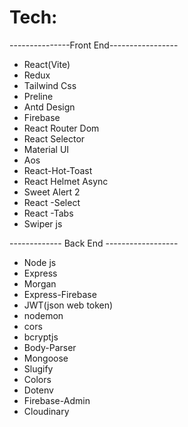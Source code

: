# Tech:
---------------Front End-----------------
 * React(Vite)
 * Redux
 * Tailwind Css
 * Preline
 * Antd Design
 * Firebase
 * React Router Dom
 * React Selector
 * Material UI
 * Aos
 * React-Hot-Toast
 * React Helmet Async
 * Sweet Alert 2
 * React -Select
 * React -Tabs
 * Swiper js

 ------------- Back End ------------------
 
 * Node js
 * Express
 * Morgan
 * Express-Firebase
 * JWT(json web token)
 * nodemon
 * cors
 * bcryptjs
 * Body-Parser
 * Mongoose
 * Slugify
 * Colors
 * Dotenv
 * Firebase-Admin
 * Cloudinary
